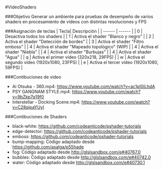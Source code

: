 #VideoShaders

###Objetivo
Generar un ambiente para pruebas de desempeño de varios shaders en procesamiento de vídeos con distintas resoluciones y FPS 

###Asignación de teclas
| Tecla| Descripción |
| ------ | ------ |
| 0 | Desactiva todos los shaders |
| 1 | Activa el shader "Blanco y negro" |
| 2 | Activa el shader "Detección de bordes" |
| 3 | Activa el shader "Filtro emboss" |
| 4 | Activa el shader "Mapeado topológico" (WIP) |
| 4 | Activa el shader "Niebla" |
| 4 | Activa el shader "Burbujas" |
| 4 | Activa el shader "Agua" |
| q | Activa el primer vídeo (320x218, 29FPS) |
| w | Activa el segundo vídeo (1920x1080, 23FPS) |
| e | Activa el tercer vídeo (1920x1080, 59FPS) |

###Contibuciones de video

 - Ai Otsuka - 360.mp4: https://www.youtube.com/watch?v=ac1pI0iLhdA
 - PSY GANGNAM STYLE.mp4: https://www.youtube.com/watch?v=9bZkp7q19f0
 - Interstellar - Docking Scene.mp4: https://www.youtube.com/watch?v=C28qipaYUyI

###Contibuciones  de Shaders

- black-white: https://github.com/codeanticode/pshader-tutorials
- edge-detector: https://github.com/codeanticode/pshader-tutorials
- emboss: https://github.com/codeanticode/pshader-tutorials
- bump-mapping: Código adaptado desde https://github.com/asalga/p55hade
- fog: Código adaptado desde http://glslsandbox.com/e#40767.0
- bubbles: Código adaptado desde http://glslsandbox.com/e#40742.0
- water: Código adaptado desde http://glslsandbox.com/e#40730.1